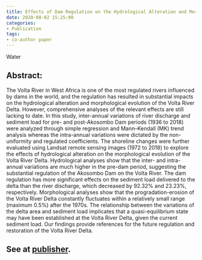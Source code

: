 ```yaml
---
title: Effects of Dam Regulation on the Hydrological Alteration and Morphological Evolution of the Volta River Delta
date: 2020-08-02 15:25:00
categories:
- Publication
tags:
- co-author paper
---
```


Water

## Abstract:
The Volta River in West Africa is one of the most regulated rivers influenced by dams in the world, and the regulation has resulted in substantial impacts on the hydrological alteration and morphological evolution of the Volta River Delta. However, comprehensive analyses of the relevant effects are still lacking to date. In this study, inter-annual variations of river discharge and sediment load for pre- and post-Akosombo Dam periods (1936 to 2018) were analyzed through simple regression and Mann–Kendall (MK) trend analysis whereas the intra-annual variations were dictated by the non-uniformity and regulated coefficients. The shoreline changes were further evaluated using Landsat remote sensing images (1972 to 2018) to explore the effects of hydrological alteration on the morphological evolution of the Volta River Delta. Hydrological analyses show that the inter- and intra-annual variations are much higher in the pre-dam period, suggesting the substantial regulation of the Akosombo Dam on the Volta River. The dam regulation has more significant effects on the sediment load delivered to the delta than the river discharge, which decreased by 92.32% and 23.23%, respectively. Morphological analyses show that the progradation-erosion of the Volta River Delta constantly fluctuates within a relatively small range (maximum 0.5%) after the 1970s. The relationship between the variations of the delta area and sediment load implicates that a quasi-equilibrium state may have been established at the Volta River Delta, given the current sediment load. Our findings provide references for the future regulation and restoration of the Volta River Delta.

## See at [publisher](https://www.mdpi.com/2073-4441/12/3/646).
